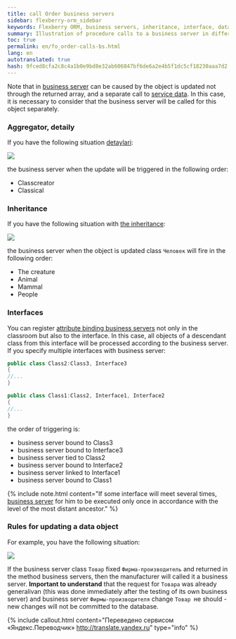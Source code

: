 ```yaml
---
title: call Order business servers
sidebar: flexberry-orm_sidebar
keywords: Flexberry ORM, business servers, inheritance, interface, data object, example
summary: Illustration of procedure calls to a business server in different situations
toc: true
permalink: en/fo_order-calls-bs.html
lang: en
autotranslated: true
hash: 9fced8cfa2c8c4a1b0e9bd8e32ab606847bf6de6a2e4b5f1dc5cf18230aaa7d2
---
```


Note that in [business server](fo_business-server.html) can be caused by the object is updated not through the returned array, and a separate call to [service data](fo_data-service.html). In this case, it is necessary to consider that the business server will be called for this object separately.

### Aggregator, detaily

If you have the following situation [detaylari](fo_detail-associations-properties.html):

![](/images/pages/products/flexberry-orm/business-servers/agregator-detail-at-bs.png)

the business server when the update will be triggered in the following order:

* Classcreator
* Classical

### Inheritance

If you have the following situation with [the inheritance](fd_inheritance.html):

![](/images/pages/products/flexberry-orm/business-servers/bs-hierarchy.JPG)

the business server when the object is updated class `Человек` will fire in the following order:

* The creature
* Animal
* Mammal
* People

### Interfaces

You can register [attribute binding business servers](fo_bs-example.html) not only in the classroom but also to the interface. In this case, all objects of a descendant class from this interface will be processed according to the business server. If you specify multiple interfaces with business server:

```csharp
public class Class2:Class3, Interface3
{
//... 
}

public class Class1:Class2, Interface1, Interface2
{
//... 
}
```

the order of triggering is:

* business server bound to Class3
* business server bound to Interface3
* business server tied to Class2
* business server bound to Interface2
* business server linked to Interface1
* business server bound to Class1

{% include note.html content="If some interface will meet several times, [business server](fo_business-server.html) for him to be executed only once in accordance with the level of the most distant ancestor." %}

### Rules for updating a data object

For example, you have the following situation:

![](/images/pages/products/flexberry-orm/business-servers/bs-masters.png)

If the business server class `Товар` fixed `Фирма-производитель` and returned in the method business servers, then the manufacturer will called it a business server. **Important to understand** that the request for `Товара` was already generalivan (this was done immediately after the testing of its own business server) and business server `Фирмы-производителя` change `Товар `не should - new changes will not be committed to the database.



{% include callout.html content="Переведено сервисом «Яндекс.Переводчик» <http://translate.yandex.ru>" type="info" %}